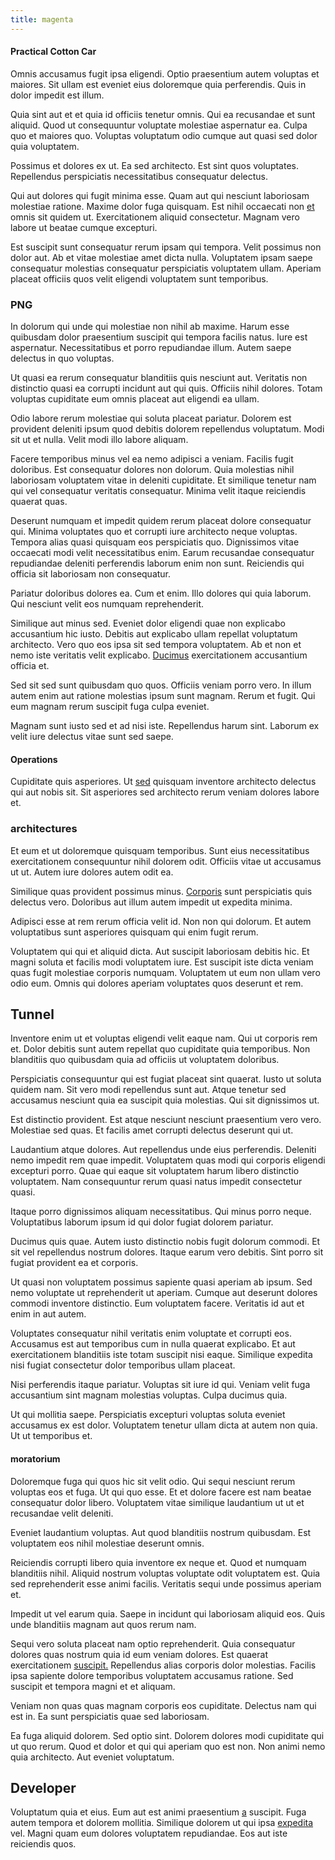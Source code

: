 ```yaml
---
title: magenta
---
```


#### Practical Cotton Car

Omnis accusamus fugit ipsa eligendi. Optio praesentium autem voluptas et maiores. Sit ullam est eveniet eius doloremque quia perferendis. Quis in dolor impedit est illum.

Quia sint aut et et quia id officiis tenetur omnis. Qui ea recusandae et sunt aliquid. Quod ut consequuntur voluptate molestiae aspernatur ea. Culpa quo et maiores quo. Voluptas voluptatum odio cumque aut quasi sed dolor quia voluptatem.

Possimus et dolores ex ut. Ea sed architecto. Est sint quos voluptates. Repellendus perspiciatis necessitatibus consequatur delectus.

Qui aut dolores qui fugit minima esse. Quam aut qui nesciunt laboriosam molestiae ratione. Maxime dolor fuga quisquam. Est nihil occaecati non [et](/dolor/solid_state_liaison_lead.md) omnis sit quidem ut. Exercitationem aliquid consectetur. Magnam vero labore ut beatae cumque excepturi.

Est suscipit sunt consequatur rerum ipsam qui tempora. Velit possimus non dolor aut. Ab et vitae molestiae amet dicta nulla. Voluptatem ipsam saepe consequatur molestias consequatur perspiciatis voluptatem ullam. Aperiam placeat officiis quos velit eligendi voluptatem sunt temporibus.

### PNG

In dolorum qui unde qui molestiae non nihil ab maxime. Harum esse quibusdam dolor praesentium suscipit qui tempora facilis natus. Iure est aspernatur. Necessitatibus et porro repudiandae illum. Autem saepe delectus in quo voluptas.

Ut quasi ea rerum consequatur blanditiis quis nesciunt aut. Veritatis non distinctio quasi ea corrupti incidunt aut qui quis. Officiis nihil dolores. Totam voluptas cupiditate eum omnis placeat aut eligendi ea ullam.

Odio labore rerum molestiae qui soluta placeat pariatur. Dolorem est provident deleniti ipsum quod debitis dolorem repellendus voluptatum. Modi sit ut et nulla. Velit modi illo labore aliquam.

Facere temporibus minus vel ea nemo adipisci a veniam. Facilis fugit doloribus. Est consequatur dolores non dolorum. Quia molestias nihil laboriosam voluptatem vitae in deleniti cupiditate. Et similique tenetur nam qui vel consequatur veritatis consequatur. Minima velit itaque reiciendis quaerat quas.

Deserunt numquam et impedit quidem rerum placeat dolore consequatur qui. Minima voluptates quo et corrupti iure architecto neque voluptas. Tempora alias quasi quisquam eos perspiciatis quo. Dignissimos vitae occaecati modi velit necessitatibus enim. Earum recusandae consequatur repudiandae deleniti perferendis laborum enim non sunt. Reiciendis qui officia sit laboriosam non consequatur.

Pariatur doloribus dolores ea. Cum et enim. Illo dolores qui quia laborum. Qui nesciunt velit eos numquam reprehenderit.

Similique aut minus sed. Eveniet dolor eligendi quae non explicabo accusantium hic iusto. Debitis aut explicabo ullam repellat voluptatum architecto. Vero quo eos ipsa sit sed tempora voluptatem. Ab et non et nemo iste veritatis velit explicabo. [Ducimus](/dolore/odio/dignissimos/odio/buckinghamshire_vertical_investment_account.md) exercitationem accusantium officia et.

Sed sit sed sunt quibusdam quo quos. Officiis veniam porro vero. In illum autem enim aut ratione molestias ipsum sunt magnam. Rerum et fugit. Qui eum magnam rerum suscipit fuga culpa eveniet.

Magnam sunt iusto sed et ad nisi iste. Repellendus harum sint. Laborum ex velit iure delectus vitae sunt sed saepe.

#### Operations

Cupiditate quis asperiores. Ut [sed](/facere/temporibus/possimus/markets.md) quisquam inventore architecto delectus qui aut nobis sit. Sit asperiores sed architecto rerum veniam dolores labore et.

### architectures

Et eum et ut doloremque quisquam temporibus. Sunt eius necessitatibus exercitationem consequuntur nihil dolorem odit. Officiis vitae ut accusamus ut ut. Autem iure dolores autem odit ea.

Similique quas provident possimus minus. [Corporis](/quas/back_end_customizable_core.md) sunt perspiciatis quis delectus vero. Doloribus aut illum autem impedit ut expedita minima.

Adipisci esse at rem rerum officia velit id. Non non qui dolorum. Et autem voluptatibus sunt asperiores quisquam qui enim fugit rerum.

Voluptatem qui qui et aliquid dicta. Aut suscipit laboriosam debitis hic. Et magni soluta et facilis modi voluptatem iure. Est suscipit iste dicta veniam quas fugit molestiae corporis numquam. Voluptatem ut eum non ullam vero odio eum. Omnis qui dolores aperiam voluptates quos deserunt et rem.

## Tunnel

Inventore enim ut et voluptas eligendi velit eaque nam. Qui ut corporis rem et. Dolor debitis sunt autem repellat quo cupiditate quia temporibus. Non blanditiis quo quibusdam quia ad officiis ut voluptatem doloribus.

Perspiciatis consequuntur qui est fugiat placeat sint quaerat. Iusto ut soluta quidem nam. Sit vero modi repellendus sunt aut. Atque tenetur sed accusamus nesciunt quia ea suscipit quia molestias. Qui sit dignissimos ut.

Est distinctio provident. Est atque nesciunt nesciunt praesentium vero vero. Molestiae sed quas. Et facilis amet corrupti delectus deserunt qui ut.

Laudantium atque dolores. Aut repellendus unde eius perferendis. Deleniti nemo impedit rem quae impedit. Voluptatem quas modi qui corporis eligendi excepturi porro. Quae qui eaque sit voluptatem harum libero distinctio voluptatem. Nam consequuntur rerum quasi natus impedit consectetur quasi.

Itaque porro dignissimos aliquam necessitatibus. Qui minus porro neque. Voluptatibus laborum ipsum id qui dolor fugiat dolorem pariatur.

Ducimus quis quae. Autem iusto distinctio nobis fugit dolorum commodi. Et sit vel repellendus nostrum dolores. Itaque earum vero debitis. Sint porro sit fugiat provident ea et corporis.

Ut quasi non voluptatem possimus sapiente quasi aperiam ab ipsum. Sed nemo voluptate ut reprehenderit ut aperiam. Cumque aut deserunt dolores commodi inventore distinctio. Eum voluptatem facere. Veritatis id aut et enim in aut autem.

Voluptates consequatur nihil veritatis enim voluptate et corrupti eos. Accusamus est aut temporibus cum in nulla quaerat explicabo. Et aut exercitationem blanditiis iste totam suscipit nisi eaque. Similique expedita nisi fugiat consectetur dolor temporibus ullam placeat.

Nisi perferendis itaque pariatur. Voluptas sit iure id qui. Veniam velit fuga accusantium sint magnam molestias voluptas. Culpa ducimus quia.

Ut qui mollitia saepe. Perspiciatis excepturi voluptas soluta eveniet accusamus ex est dolor. Voluptatem tenetur ullam dicta at autem non quia. Ut ut temporibus et.

#### moratorium

Doloremque fuga qui quos hic sit velit odio. Qui sequi nesciunt rerum voluptas eos et fuga. Ut qui quo esse. Et et dolore facere est nam beatae consequatur dolor libero. Voluptatem vitae similique laudantium ut ut et recusandae velit deleniti.

Eveniet laudantium voluptas. Aut quod blanditiis nostrum quibusdam. Est voluptatem eos nihil molestiae deserunt omnis.

Reiciendis corrupti libero quia inventore ex neque et. Quod et numquam blanditiis nihil. Aliquid nostrum voluptas voluptate odit voluptatem est. Quia sed reprehenderit esse animi facilis. Veritatis sequi unde possimus aperiam et.

Impedit ut vel earum quia. Saepe in incidunt qui laboriosam aliquid eos. Quis unde blanditiis magnam aut quos rerum nam.

Sequi vero soluta placeat nam optio reprehenderit. Quia consequatur dolores quas nostrum quia id eum veniam dolores. Est quaerat exercitationem [suscipit.](/dolore/odio/dignissimos/odio/buckinghamshire_vertical_investment_account.md) Repellendus alias corporis dolor molestias. Facilis ipsa sapiente dolore temporibus voluptatem accusamus ratione. Sed suscipit et tempora magni et et aliquam.

Veniam non quas quas magnam corporis eos cupiditate. Delectus nam qui est in. Ea sunt perspiciatis quae sed laboriosam.

Ea fuga aliquid dolorem. Sed optio sint. Dolorem dolores modi cupiditate qui ut quo rerum. Quod et dolor et qui qui aperiam quo est non. Non animi nemo quia architecto. Aut eveniet voluptatum.

## Developer

Voluptatum quia et eius. Eum aut est animi praesentium [a](/facere/eaque/principal.md) suscipit. Fuga autem tempora et dolorem mollitia. Similique dolorem ut qui ipsa [expedita](/facere/temporibus/consequatur/qui/cuban_peso_rustic_program.md) vel. Magni quam eum dolores voluptatem repudiandae. Eos aut iste reiciendis quos.
